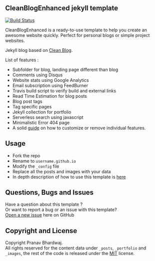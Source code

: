 ## CleanBlogEnhanced jekyll template
[![Build Status](https://travis-ci.org/Pranav1999/pranav1999.github.io.svg?branch=master)](https://travis-ci.org/Pranav1999/pranav1999.github.io)

CleanBlogEnhanced is a ready-to-use template to help you create an awesome website quickly. Perfect for personal blogs or simple project websites.

Jekyll blog based on [Clean Blog](http://startbootstrap.com/template-overviews/clean-blog/).

List of features :
* Subfolder for blog, landing page different than blog
* Comments using Disqus
* Website stats using Google Analytics
* Email subscription using FeedBurner
* Travis build script to verify build and external links
* Read Time Estimation for blog posts
* Blog post tags
* Tag specific pages
* Jekyll collection for portfolio
* Serverless search using javascript
* Minimalistic Error 404 page
* A solid [guide](http://shikherverma.com/blog/Yet-Another-Jekyll-Blog) on how to customize or remove individual features.

## Usage

* Fork the repo
* Rename to `username.github.io`
* Modify the `_config` file
* Replace all the posts and images with your data
* In depth description of how to use this template is [here](http://shikherverma.com/blog/Yet-Another-Jekyll-Blog)

## Questions, Bugs and Issues

Have a question about this template ?  
Or want to report a bug or an issue with this template?  
[Open a new issue](https://github.com/Pranav1999/pranav1999.github.io/issues) here on GitHub

## Copyright and License

Copyright Pranav Bhardwaj.  
All rights reserved for the content data under `_posts`, `_portfolio` and `_images`, the rest of the code is released under the [MIT](https://github.com/Pranav1999/pranav1999.github.io/blob/master/LICENSE) license.
